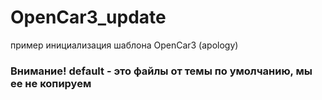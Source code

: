 # OpenCar3_update

пример инициализация шаблона OpenCar3 (apology)

### Внимание! default - это файлы от темы по умолчанию, мы ее не копируем 